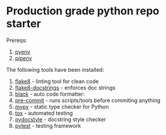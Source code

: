 # Production grade python repo starter
Prereqs:
1. [pyenv](https://github.com/pyenv/pyenv)
2. [pipenv](https://github.com/pypa/pipenv)

The following tools have been installed:
1. [flake8](https://medium.com/python-pandemonium/what-is-flake8-and-why-we-should-use-it-b89bd78073f2) - linting tool for clean code
2. [flake8-docstrings](https://gitlab.com/pycqa/flake8-docstrings) - enforces doc strings
3. [black](https://black.readthedocs.io/en/stable/) - auto code formatter:
4. [pre-commit](https://pre-commit.com/) - runs scripts/tools before commiting anything
5. [mypy](http://mypy-lang.org/) - static type checker for Python
6. [tox](https://tox.readthedocs.io/en/latest/) -  automated testing
7. [pydocstyle](https://github.com/PyCQA/pydocstyle) - docstring style checker
8. [pytest](https://docs.pytest.org/en/latest/) - testing framework
